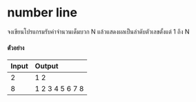 # number line

จงเขียนโปรแกรมรับค่าจำนวนเต็มบวก N แล้วแสดงผลเป็นลำดับตัวเลขตั้งแต่ 1 ถึง N

#### ตัวอย่าง

| Input | Output |
| :---- | :----- |
|   2   | 1 2 |
|   8   | 1 2 3 4 5 6 7 8 |
